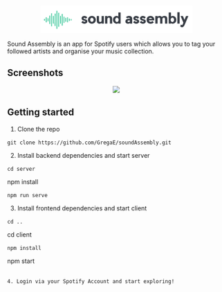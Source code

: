 <p align="center">
  <img src="client/src/logoBlack.png" />
</p>

Sound Assembly is an app for Spotify users which allows you to tag your followed artists and organise your music collection.

## Screenshots

<p align="center">
  <img src="demoGif.gif" />
</p>

## Getting started

1. Clone the repo

```
git clone https://github.com/GregaE/soundAssembly.git
```

2. Install backend dependencies and start server
```
cd server
```
npm install
```
npm run serve
```

3. Install frontend dependencies and start client
```
cd ..
```
cd client
```
npm install
```
npm start
```

4. Login via your Spotify Account and start exploring!

